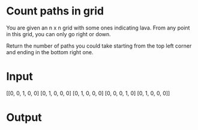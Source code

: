 
# Count paths in grid

You are given an n x n grid with some ones indicating lava. 
From any point in this grid, you can only go right or down. 

Return the number of paths you could take starting from the top left corner and ending in the bottom right one.

# Input 
[[0, 0, 1, 0, 0]
[0, 1, 0, 0, 0]
[0, 1, 0, 0, 0]
[0, 0, 0, 1, 0]
[0, 1, 0, 0, 0]]

# Output
